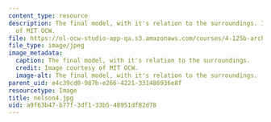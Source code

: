 ```yaml
---
content_type: resource
description: The final model, with it's relation to the surroundings. Image courtesy
  of MIT OCW.
file: https://ol-ocw-studio-app-qa.s3.amazonaws.com/courses/4-125b-architecture-studio-building-in-landscapes-fall-2005/a9f63b47b77f3df133b548951df82d78_nelson4.jpg
file_type: image/jpeg
image_metadata:
  caption: The final model, with it's relation to the surroundings.
  credit: Image courtesy of MIT OCW.
  image-alt: The final model, with it's relation to the surroundings.
parent_uid: e4c39cd0-987b-e266-4221-331486936e8f
resourcetype: Image
title: nelson4.jpg
uid: a9f63b47-b77f-3df1-33b5-48951df82d78
---
```

